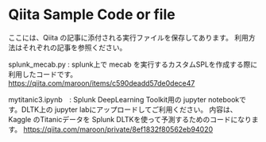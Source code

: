 # Qiita Sample Code or file 

ここには、Qiita の記事に添付される実行ファイルを保存してあります。
利用方法はそれぞれの記事を参照ください。

splunk_mecab.py  :  splunk上で mecab を実行するカスタムSPLを作成する際に利用したコードです。
https://qiita.com/maroon/items/c590deadd57de0dece47

mytitanic3.ipynb　: Splunk DeepLearning Toolkit用の jupyter notebookです。DLTK上の jupyter labにアップロードしてご利用ください。
内容は、Kaggle のTitanicデータを Splunk DLTKを使って予測するためのコードになります。
https://qiita.com/maroon/private/8ef1832f80562eb94020


